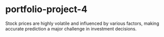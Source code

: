 # portfolio-project-4
Stock prices are highly volatile and influenced by various factors, making accurate prediction a major challenge in investment decisions.
